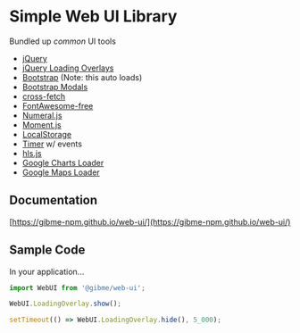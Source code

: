 # Simple Web UI Library

Bundled up *common* UI tools

* [jQuery](https://jquery.com/)
* [jQuery Loading Overlays](https://www.npmjs.com/package/gasparesganga-jquery-loading-overlay)
* [Bootstrap](https://getbootstrap.com/) (Note: this auto loads)
* [Bootstrap Modals](https://getbootstrap.com/docs/5.2/components/modal/)
* [cross-fetch](https://www.npmjs.com/package/cross-fetch)
* [FontAwesome-free](https://www.npmjs.com/package/@fortawesome/fontawesome-free)
* [Numeral.js](https://www.npmjs.com/package/numeral)
* [Moment.js](https://www.npmjs.com/package/moment)
* [LocalStorage](https://www.npmjs.com/package/local-storage)
* [Timer](https://gibme-npm.github.io/timer/) w/ events
* [hls.js](https://www.npmjs.com/package/hls.js)
* [Google Charts Loader](https://developers.google.com/chart)
* [Google Maps Loader](https://developers.google.com/maps)

## Documentation

[https://gibme-npm.github.io/web-ui/](https://gibme-npm.github.io/web-ui/)

## Sample Code

In your application...

```typescript
import WebUI from '@gibme/web-ui';

WebUI.LoadingOverlay.show();

setTimeout(() => WebUI.LoadingOverlay.hide(), 5_000);
```
